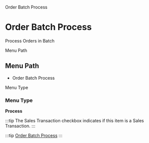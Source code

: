 
Order Batch Process
# Order Batch Process


Process Orders in Batch

Menu Path
## Menu Path



- Order Batch Process

Menu Type
### Menu Type

**Process**

:::tip
The Sales Transaction checkbox indicates if this item is a Sales Transaction.
:::

:::tip
[Order Batch Process](functional-guide/process/process-c_order-batchprocess.md)
:::